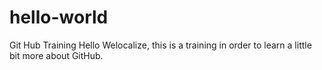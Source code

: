 # hello-world
Git Hub Training
Hello Welocalize, this is a training in order to learn a little bit more about GitHub.
